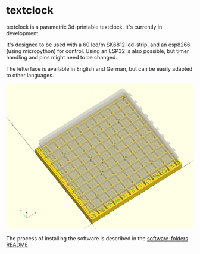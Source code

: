 textclock
=========

textclock is a parametric 3d-printable textclock. It's currently in development.

It's designed to be used with a 60 led/m SK6812 led-strip, and an esp8266 (using micropython) 
for control. Using an ESP32 is also possible, but timer handling and pins
might need to be changed.

The letterface is available in English and German, but can be easily adapted to other languages.

![rendering](doc/render.png)


The process of installing the software is described in the [software-folders README](software/README.md)
